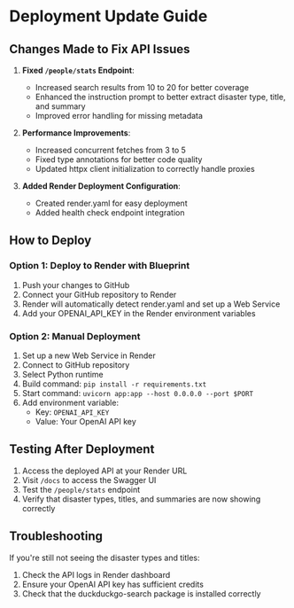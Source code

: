 # Deployment Update Guide

## Changes Made to Fix API Issues

1. **Fixed `/people/stats` Endpoint**:
   - Increased search results from 10 to 20 for better coverage
   - Enhanced the instruction prompt to better extract disaster type, title, and summary
   - Improved error handling for missing metadata

2. **Performance Improvements**:
   - Increased concurrent fetches from 3 to 5
   - Fixed type annotations for better code quality
   - Updated httpx client initialization to correctly handle proxies

3. **Added Render Deployment Configuration**:
   - Created render.yaml for easy deployment
   - Added health check endpoint integration

## How to Deploy

### Option 1: Deploy to Render with Blueprint

1. Push your changes to GitHub
2. Connect your GitHub repository to Render
3. Render will automatically detect render.yaml and set up a Web Service
4. Add your OPENAI_API_KEY in the Render environment variables

### Option 2: Manual Deployment

1. Set up a new Web Service in Render
2. Connect to GitHub repository
3. Select Python runtime
4. Build command: `pip install -r requirements.txt`
5. Start command: `uvicorn app:app --host 0.0.0.0 --port $PORT`
6. Add environment variable:
   - Key: `OPENAI_API_KEY`
   - Value: Your OpenAI API key

## Testing After Deployment

1. Access the deployed API at your Render URL
2. Visit `/docs` to access the Swagger UI
3. Test the `/people/stats` endpoint
4. Verify that disaster types, titles, and summaries are now showing correctly

## Troubleshooting

If you're still not seeing the disaster types and titles:
1. Check the API logs in Render dashboard
2. Ensure your OpenAI API key has sufficient credits
3. Check that the duckduckgo-search package is installed correctly 